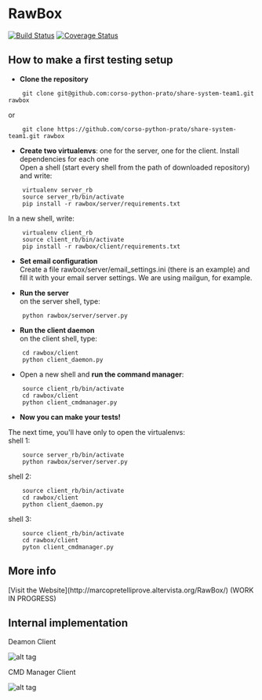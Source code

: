 RawBox
==================
[![Build Status](https://api.travis-ci.org/corso-python-prato/share-system-team1.svg)](https://travis-ci.org/corso-python-prato/share-system-team1)
[![Coverage Status](https://img.shields.io/coveralls/corso-python-prato/share-system-team1.svg)](https://coveralls.io/r/corso-python-prato/share-system-team1)

## How to make a first testing setup
- **Clone the repository**
```
    git clone git@github.com:corso-python-prato/share-system-team1.git rawbox
```
or
```
    git clone https://github.com/corso-python-prato/share-system-team1.git rawbox
```

- **Create two virtualenvs**: one for the server, one for the client. Install dependencies for each one  
Open a shell (start every shell from the path of downloaded repository) and write:
```
    virtualenv server_rb
    source server_rb/bin/activate
    pip install -r rawbox/server/requirements.txt
```
In a new shell, write:
```
    virtualenv client_rb
    source client_rb/bin/activate
    pip install -r rawbox/client/requirements.txt
```
- **Set email configuration**  
Create a file rawbox/server/email_settings.ini (there is an
example) and fill it with your email server settings. We are using mailgun,
for example.

- **Run the server**  
on the server shell, type:
```
    python rawbox/server/server.py
```
- **Run the client daemon**  
on the client shell, type:
```
    cd rawbox/client
    python client_daemon.py
```
- Open a new shell and **run the command manager**:
```
    source client_rb/bin/activate
    cd rawbox/client
    python client_cmdmanager.py
```
- **Now you can make your tests!**  
 

The next time, you'll have only to open the virtualenvs:  
shell 1:
```
    source server_rb/bin/activate
    python rawbox/server/server.py
```
shell 2:
```
    source client_rb/bin/activate
    cd rawbox/client
    python client_daemon.py
```
shell 3:
```
    source client_rb/bin/activate
    cd rawbox/client
    pyton client_cmdmanager.py
```


<h2>More info</h2>    
[Visit the Website](http://marcopretelliprove.altervista.org/RawBox/) (WORK IN PROGRESS)

<h2>Internal implementation</h2>
Deamon Client
    
![alt tag](http://marcopretelliprove.altervista.org/img/daemonscheme.png)

CMD Manager Client

![alt tag](http://marcopretelliprove.altervista.org/img/cmdmanager.png)
